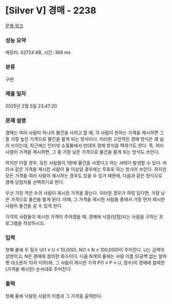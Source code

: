 # [Silver V] 경매 - 2238 

[문제 링크](https://www.acmicpc.net/problem/2238) 

### 성능 요약

메모리: 42724 KB, 시간: 368 ms

### 분류

구현

### 제출 일자

2025년 2월 5일 23:47:20

### 문제 설명

<p>경매는 여러 사람이 하나의 물건을 사려고 할 때, 각 사람이 원하는 가격을 제시하면 그 중 가장 높은 가격으로 물건을 팔게 되는 방식이다. 이러한 고전적인 경매 방식은 꽤 널리 쓰이는데, 최근에는 인터넷 쇼핑몰에서 반대의 경매 방식을 택하기도 한다. 즉, 여러 사람이 가격을 제시하면, 그 중 가장 낮은 가격으로 물건을 팔게 되는 방식도 쓰인다.</p>

<p>하지만 이럴 경우, 모든 사람들이 1원에 물건을 사겠다고 하는 사태가 발생할 수 있다. 따라서 같은 가격을 제시한 사람이 둘 이상일 경우에는 무효로 하는 방식이 쓰인다. 하지만 모든 가격을 여러 사람이 제시하는 경우도 있을 수 있기 때문에, 다음과 같은 방식으로 경매 당첨자를 선택하기로 한다.</p>

<p>우선 가장 적은 수의 사람이 제시한 가격을 찾는다. 이러한 경우가 여럿 있다면, 가장 낮은 가격으로 물건을 팔게 된다. 이때, 그 가격을 제시한 사람들 중에서 가장 먼저 제시한 사람이 물건을 살 수 있게 된다.</p>

<p>각각의 사람들이 제시한 가격이 주어졌을 때, 경매에 낙찰(당첨)되는 사람을 구하는 프로그램을 작성하시오.</p>

### 입력 

 <p>첫째 줄에 두 정수 U(1 ≤ U ≤ 10,000), N(1 ≤ N ≤ 100,000)이 주어진다. U는 금액의 상한이고, N은 경매에 참여한 회수이다. 다음 N개의 줄에는 사람 이름 S(공백 없는 알파벳 대소문자 10자 이하)와, 그 사람이 제시한 가격 P(1 ≤ P ≤ U, 정수)이 경매에 참여한(가격을 제시한) 순서대로 주어진다.</p>

### 출력 

 <p>첫째 줄에 낙찰된 사람의 이름과 그 가격을 출력한다.</p>


